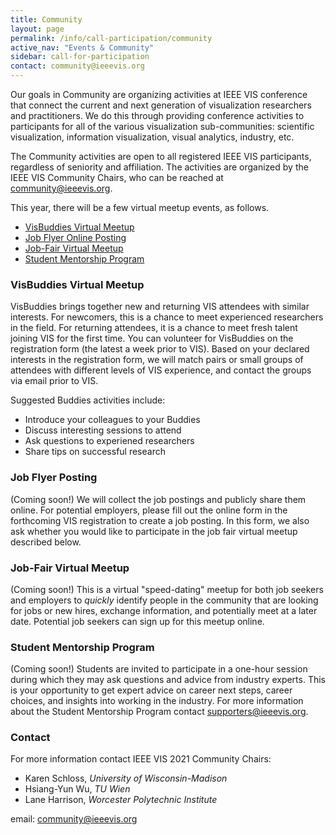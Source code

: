 ```yaml
---
title: Community
layout: page
permalink: /info/call-participation/community
active_nav: "Events & Community"
sidebar: call-for-participation
contact: community@ieeevis.org
---
```


Our goals in Community are organizing activities at IEEE VIS conference that connect the current and next generation of visualization researchers and practitioners. We do this through providing conference activities to participants for all of the various visualization sub-communities: scientific visualization, information visualization, visual analytics, industry, etc. 

The Community activities are open to all registered IEEE VIS participants, regardless of seniority and affiliation. The activities are organized by the IEEE VIS Community Chairs, who can be reached at [community@ieeevis.org](community@ieeevis.org).

This year, there will be a few virtual meetup events, as follows. 

<!--
To register or participate in these Community events, please see the corresponding details below.
* [Tips and Tricks for Attending VIS for your First Time](#tips)
* [Years in Attendance and Badge Bling](#years)
* [Job Flyer Posting](#job-flyers)
* [Vis Buddies and VIS Newcomers Meetup](#visbuddies)
* [Asynchronous Job Fair and Job-Fair Meetup](#ajf)
* [Other community-building events in VIS that we are aware of (tell us of yours!)](#other-events)
-->
* [VisBuddies Virtual Meetup](#visbuddies)
* [Job Flyer Online Posting](#job-flyers)
* [Job-Fair Virtual Meetup](#ajf)
* [Student Mentorship Program](#smp)

<!-- 
### <a name="tips"></a> Tips and Tricks for Attending VIS for your First Time 
-->

<!-- 
If this is your first time attending VIS, welcome! We have collected
[some advice from those of us who regularly attend VIS that might be
helpful to you](https://docs.google.com/document/d/1ot7JHpXcfOMYZuUw0fl4_PghImxHogCrGgPm61CBMx4/edit?usp=sharing).
Furthermore, please consider signing up for Vis Buddies (see below)
and blinging up your badge with a first-time attendee sticker to strike
up conversations with your fellow attendees. 
-->

<!-- 
### <a name="years"></a> Years in Attendance and Badge Bling
-->

<!-- 
To spark discussion and connection, we will be providing stickers that allow
you to display how many years you've been at VIS, whether it's your 1st, 2nd,
or 10th or more time to VIS. We will also be providing "bling" to be able to spruce
up your badge, along with your year in attendance sticker. These stickers will be 
located near the registration desk, along with the job fair ribbons and a tray to 
collect CVs/resumes for job hunters.
-->


<!-- ### <a name="visbuddies"></a>Vis Buddies -->
### <a name="visbuddies"></a>VisBuddies Virtual Meetup
<!-- **Tuesday, 27 October 2020, 13:40:00 Mountain Time** -->

VisBuddies brings together new and returning VIS attendees with similar interests. For newcomers, this is a chance to meet experienced researchers in the field. For returning attendees, it is a chance to meet fresh talent joining VIS for the first time. You can volunteer for VisBuddies on the registration form (the latest a week prior to VIS). Based on your declared interests in the registration form, we will match pairs or small groups of attendees with different levels of VIS experience, and contact the groups via email prior to VIS. 

Suggested Buddies activities include:

<!-- (TODO [VIS Newcomers Meetup](/year/2019/info/meetups#vis-newcomers)) -->
<!-- 
* Attend the VIS Newcomers Meetup together (highly recommended)
* Have lunch, dinner, coffee, etc. with your Buddies at least once
-->
* Introduce your colleagues to your Buddies
* Discuss interesting sessions to attend
* Ask questions to experiened researchers
* Share tips on successful research
<!-- (TODO [VIS Newcomers Meetup](/year/2019/info/meetups#vis-newcomers)) -->
<!--
Vis Buddies is in conjunction with the Newcomers Meetup VIS Newcomers Meetup. After the Meetup, we will help you connect with your buddies (if you have not done so already). 
-->

### <a name="job-flyers"></a>Job Flyer Posting

<!-- 
We will pin up and post job, post-doc, staff, etc. flyers to the corkboard 
near registration if you are unable to attend VISWeek in person. Send your 
flyers to [community@ieeevis.org](mailto:community@ieeevis.org) as a PDF. 
*The deadline to recieve these is a week prior to VIS, otherwise we cannot 
guarantee that it will be posted to the corkboard by the first day of VIS.*
-->

<!-- 
Additionally, the reverse side of the corkboard/poster will be available
for job seekers to publically post your CV, resume, and/or contact information.
In case you do not want your CV publically visible, there will be a drop off
tray for CVs near registration, which will be collected and shared with Supporters
after VISWeek.
--> 
(Coming soon!) We will collect the job postings and publicly share them online<!--[here](https://sites.google.com/view/vis-2020-job-postings/home)-->. For potential employers, please fill out the online form in the forthcoming VIS registration<!--, or [here](https://sites.google.com/view/vis-2020-job-postings/submit-job-posting)--> to create a job posting. In this form, we also ask whether you would like to participate in the job fair virtual meetup described below. 

<!--
### <a name="ajf"></a>Asynchronous Job Fair
-->
### <a name="ajf"></a>Job-Fair Virtual Meetup
<!--**Thursday, 29 October 2020, 13:40:00 Mountain Time**-->

<!--
This year, we will be having our third *Asynchronous Job Fair* (AJF) at VIS
2020! The purpose of the *AJF* is to help connect job seekers and researchers
with employers, staff, and faculty over the course of VIS. This includes all
types of job opportunities: staff, industry positions, software engineers,
faculty, post-docs, etc. and all types of job seekers from students to
practitioners. 
-->
<!-- (TODO [Job-Fair Meetup](/year/2019/info/meetups#...)) -->
<!--
The AJF will be continuously held throughout VISWeek concurrently with other 
activities, in addition to the Job-Fair Meetup. 
-->

<!--
The primary activities include: 
-->

<!--
- "I’m job hunting!" and "I’m hiring!" badge ribbons available to all attendees. 
By wearing a ribbon, you will be able to find other VIS attendees that are
participating in the *AJF*. These will be located at the registration table. 
- *We strongly suggest carrying either a curriculum vitae (CV), resume, 
business card, or note cards with links, such as LinkedIn or online CVs, to 
help facilitate information exchange during VIS.* 
-->
<!--
- A Job-Fair Meetup to be held tentatively held in addition to other job events. 
-->
(Coming soon!) This is a virtual "speed-dating" meetup for both job seekers and employers to *quickly* identify people in the community that are looking for jobs or new hires, exchange information, and potentially meet at a later date. Potential job seekers can sign up for this meetup online<!--[here](https://sites.google.com/view/vis-2020-job-postings/job-fair-meetup)-->. <!--For more details, please visit our job postings website [here](https://sites.google.com/view/vis-2021-job-postings/home).-->

<!--
VIS Supporters will have the CVs of attendees that provide it during VIS registration.
-->
<!-- (TODO [Job-Fair Meetup](/year/2019/info/meetups#...)) -->
<!-- 
- CVs will be distributed to [Supporters]({{ '/info/exhibition/supporters-and-exhibition' | relative_url }}) prior to VIS, to help make connections during VIS, by sharing your information and CVs with the supporters. During online registration you will be able to upload your CV and interests. If you did not upload your CV during online registration, we will have a collection tray near the *AJF* ribbons at the live registration desk,
and they will be distributed to Supporters after VIS. 
- We will pin up and post job, post-doc, staff, etc. flyers to the VIS 
corkboard if you are unable to attend VIS in person. Send your opportunity 
flyer to [community@ieeevis.org](mailto:community@ieeevis.org) as a PDF. 
The deadline for these is a week prior to VIS, otherwise we cannot guarantee 
that it will be posted to the corkboard by the first day of VIS. 
- Additionally, the reverse side of the corkboard/poster will be available
for job seekers to publically post your CV, resume, and/or contact information.
In case you do not want your CV publically visible, there will be a drop off
tray for CVs near registration, which will be collected and shared with Supporters
after VISWeek.
-->

<!-- 
Please use the *AJF* as an opportunity to strike up a conversation with
your fellow VIS attendees, even if you are not actively seeking employment or
staff!
-->

<!-- 
### <a name="other-events"></a> Other community-building events in VIS that we are aware of (tell us of yours!)
* Many excellent [Meetups]({{ 'info/call-participation/meetups' | relative_url }}) this year related to diversity in VIS, as well as career advice.
-->
<!-- (TODO Add more -->

### <a name="smp"></a>Student Mentorship Program
<!--**Thursday, 29 October 2020, 13:40:00 Mountain Time**-->
(Coming soon!) Students are invited to participate in a one-hour session during which they may ask questions and advice from industry experts. This is your opportunity to get expert advice on career next steps, career choices, and insights into working in the industry. For more information about the Student Mentorship Program contact [supporters@ieeevis.org](supporters@ieeevis.org).


### Contact

For more information contact IEEE VIS 2021 Community Chairs:

* Karen Schloss, *University of Wisconsin-Madison*
* Hsiang-Yun Wu, *TU Wien*
* Lane Harrison, *Worcester Polytechnic Institute*

email: [community@ieeevis.org](community@ieeevis.org)
